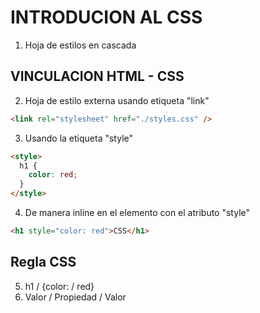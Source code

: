 # INTRODUCION AL CSS
 
1. Hoja de estilos en cascada
 
## VINCULACION HTML - CSS
 
2. Hoja de estilo externa usando etiqueta "link"
 
```html
<link rel="stylesheet" href="./styles.css" />
```
 
3. Usando la etiqueta "style"
 
```html
<style>
  h1 {
    color: red;
  }
</style>
```
 
4. De manera inline en el elemento con el atributo "style"
 
```html
<h1 style="color: red">CSS</h1>
```
 
 
 ## Regla CSS

 5.   h1  /  {color:  / red}
 6. Valor / Propiedad / Valor